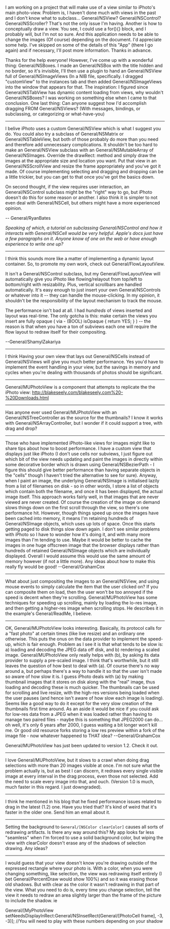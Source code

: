 I am working on a project that will make use of a view similar to iPhoto's main photo-view. Problem is, I haven't done much with views in the past and I don't know what to subclass...
General/NSView? General/NSControl? General/NSScroller?
That's not the only issue I'm having.
Another is how to conceptually draw a view. You see, I could use a for(){} block, and I probably will, but I'm not so sure. And this application needs to be able to change the images (Of course) depending on the document.
I'd appreciate some help.
I've skipped on some of the details of this "App" (there I go again) and if necessary, I'll post more information.
Thanks in advance.

Thanks for the help everyone!
However, I've come up with a wonderful thing:
General/NSBoxes.
I made an General/NSBox with the title hidden and no border, so it's invisible, I'll then use a plugin to hand an General/NSView full of General/NSImageViews (In a NIB file, specifically. I dragged "customView" to the instances tab and then added General/NSImageViews into the window that appears  for that.
The inspiration: I figured since General/NSTabView has dynamic content loading from views, why wouldn't General/NSBoxes? I was working on something else when I came to that conclusion.
One last thing:
Can anyone suggest how I'd accomplish dragging FROM General/NSViews? (With messages, bindings, or subclassing, or categorizing or what-have-you)

----

I belive iPhoto uses a custom General/NSView which is what I suggest you do. You could also try a subclass of General/NSMatrix or General/NSTableView, but both of those probably do more than you need and therefore add unnecessary complications. It shouldn't be too hard to make an General/NSView subclass with an General/NSMutableArray of General/NSImages. Override the     drawRect: method and simply draw the images at the appropriate size and location you want. Put that view in an General/NSScrollView and resize the frame appropriately and you've got it made. Of course implementing selecting and dragging and dropping can be a little trickier, but you can get to that once you've got the basics down.

On second thought, if the view requires user interaction, an General/NSControl subclass might be the "right" way to go, but iPhoto doesn't do this for some reason or another. I also think it is simpler to not even deal with General/NSCell, but others might have a more experienced opinion.

-- General/RyanBates

*Speaking of which, a tutorial on subclassing General/NSControl and how it interacts with General/NSCell would be very helpful. Apple's docs just have a few paragraphs on it. Anyone know of one on the web or have enough experience to write one up?*

----

I think this sounds more like a matter of implementing a dynamic layout container. So, to promote my own work, check out General/FlowLayoutView.

It isn't a General/NSControl subclass, but my General/FlowLayoutView will automatically give you iPhoto like flowing/relayout from top/left to bottom/right with resizability. Plus, vertical scrollbars are handled automatically. It's easy enough to just insert your own General/NSControls or whatever into it -- they can handle the mouse-clicking. In my opinion, it shouldn't be the responsibility of the layout mechanism to track the mouse.

The performance isn't bad at all. I had *hundreds* of views inserted and layout was real-time. The only gotcha is this: make certain the views you insert are fully opaque ( via      - (BOOL) isOpaque { return YES; }  ) -- the reason is that when you have a ton of subviews each one will require the flow layout to redraw itself for their compositing.

--General/ShamylZakariya


----

I think Having your own view that lays out General/NSCells instead of General/NSViews will give you much better performance. Yes you'd have to implement the event handling in your view, but the savings in memory and cycles when you're dealing with thousands of photos should be significant.

----

General/MUPhotoView is a component that attempts to replicate the the iPhoto view: http://blakeseely.com/blakeseely.com%20-%20Downloads.html

----
Has anyone ever used General/MUPhotoView with an General/NSTreeController as the source for the thumbnails? I know it works with General/NSArrayController, but I wonder if it could support a tree, with drag and drop?

----

Those who have implemented iPhoto-like views for images might like to share tips about how to boost performance. I have a custom view that displays just like iPhoto (I don't use cells nor subviews, I just figure out which bit of the view needs updating and paint the images in directly within some decorative border which is drawn using General/NSBezierPath - I figure this should give better performance than having separate objects in the "cells" though I haven't tried the alternative to see for sure). Anyway, when I paint an image, the underlying General/NSImage is initialised lazily from a list of filenames on disk - so in other words, I store a list of objects which contain both the filename, and once it has been displayed, the actual image itself. This approach works fairly well, in that images that are never viewed are never created. Of course the creation of the image on demand slows things down on the first scroll through the view, so there's one performance hit. However, though things speed up once the images have been cached into memory, it means I'm retaining hundreds of General/NSImage objects, which uses up lots of space. Once this starts getting paged to disk things slow down again. I don't see similar problems with iPhoto so I have to wonder how it's doing it, and with many more images than I'm tending to use. Maybe it would be better to cache the images in one huge offscreen image that the browser displays rather than hundreds of retained General/NSImage objects which are individually displayed. Overall I would assume this would use the same amount of memory however (if not a little more). Any ideas about how to make this really fly would be good! --General/GrahamCox

----

What about just compositing the images to an General/NSView, and using mouse events to simply calculate the item that the user clicked on? If you can composite them on load, then the user won't be too annoyed if the speed is decent when they're scrolling. General/MUPhotoView has some techniques for speeding up scrolling, mainly by loading the lo-res image, and then getting a higher-res image when scrolling stops. He describes it in the example's General/ReadMe, I believe.

----

OK, General/MUPhotoView looks interesting. Basically, its protocol calls for a "fast photo" at certain times (like live resize) and an ordinary one otherwise. This puts the onus on the data provider to implement the speed-up, which is fair enough. Problem as I see it is that what tends to be slow is: a) loading and decoding the JPEG data off disk, and b) rendering a scaled image. General/MUPhotoView only really helps with (b), by asking its data provider to supply a pre-scaled image. I think that's worthwhile, but it still leaves the question of how best to deal with (a). Of course there's no way around a, but perhaps there's a way to handle it so that the user isn't made so aware of how slow it is. I guess iPhoto deals with (a) by making thumbnail images that it stores on disk along with the "real" image, thus loading and decoding these is much quicker. The thumbnails can be used for scrolling and live resize, with the high-res versions being loaded when the user pauses (and hence isn't aware of how slow each image is loading). Seems like a good way to do it except for the very slow creation of the thumbnails first time around. As an aside it would be nice if you could ask for low-res data from a JPEG when it was loaded rather than having to manage two paired files - maybe this is something that JPEG2000 can do... oh well, it's only 6 years after 2000, I guess waiting a bit longer won't kill me. Or good old resource forks storing a low res preview within a fork of the image file - now whatever happened to THAT idea? --General/GrahamCox

General/MUPhotoView has just been updated to version 1.2. Check it out.

----
I love General/MUPhotoView, but it slows to a crawl when doing drag selections with more than 20 images visible at once.  I'm not sure what the problem actually is, but as best I can discern, it redraws every single visible image at every interval in the drag process, even those not selected.  Add the need to scale every image into that, and ouch.  (Version 1.0 is much, much faster in this regard.  I just downgraded).

----

I think he mentioned in his blog that he fixed performance issues related to drag in the latest (1.2) one. Have you tried that? It's kind of weird that it's faster in the older one. Send him an email about it.

----

Setting the background to <code>General/[NSColor clearColor]</code> causes all sorts of redrawing artifacts.  Is there any way around this?  My app looks far less "seamless" when I'm forced to use a solid background color, but wiping the view with clearColor doesn't erase any of the shadows of selection drawing.  Any ideas?

----

I would guess that your view doesn't know you're drawing outside of the expressed rectangle where your photo is.  With a color, when you were changing something, like selection, the view was redrawing itself entirely (I bet General/PercentDraw would show 100%) and so it was erasing those old shadows.  But with clear as the color it wasn't redrawing in that part of the view.  What you need to do is, every time you change selection, tell the view it needs to redraw an area slightly larger than the frame of the picture to include the shadow. ie

    
General/[MyPhotoView setNeedsDisplayInRect:General/NSInsetRect(General/[PhotoCell frame], -3, -3)]; //You will need to play with these numbers depending on your shadow
